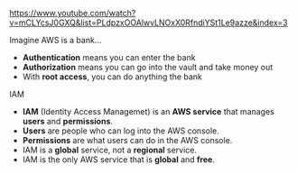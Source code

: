 https://www.youtube.com/watch?v=mCLYcsJ0GXQ&list=PLdpzxOOAlwvLNOxX0RfndiYSt1Le9azze&index=3

Imagine AWS is a bank...
- **Authentication** means you can enter the bank
- **Authorization** means you can go into the vault and take money out
- With **root access**, you can do anything the bank

IAM
- **IAM** (Identity Access Managemet) is an **AWS service** that manages **users** and **permissions**.
- **Users** are people who can log into the AWS console.
- **Permissions** are what users can do in the AWS console.
- IAM is a **global** service, not a **regional** service.
- IAM is the only AWS service that is **global** and **free**.